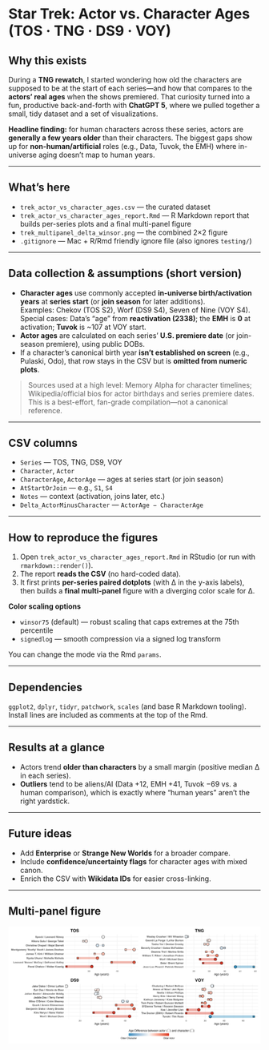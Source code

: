 # Star Trek: Actor vs. Character Ages (TOS · TNG · DS9 · VOY)

## Why this exists
During a **TNG rewatch**, I started wondering how old the characters are supposed to be at the start of each series—and how that compares to the **actors’ real ages** when the shows premiered. That curiosity turned into a fun, productive back-and-forth with **ChatGPT 5**, where we pulled together a small, tidy dataset and a set of visualizations.

**Headline finding:** for human characters across these series, actors are **generally a few years older** than their characters. The biggest gaps show up for **non-human/artificial** roles (e.g., Data, Tuvok, the EMH) where in-universe aging doesn’t map to human years.

---

## What’s here
- `trek_actor_vs_character_ages.csv` — the curated dataset  
- `trek_actor_vs_character_ages_report.Rmd` — R Markdown report that builds per-series plots and a final multi-panel figure  
- `trek_multipanel_delta_winsor.png` — the combined 2×2 figure  
- `.gitignore` — Mac + R/Rmd friendly ignore file (also ignores `testing/`)

---

## Data collection & assumptions (short version)
- **Character ages** use commonly accepted **in-universe birth/activation years** at **series start** (or **join season** for later additions).  
  Examples: Chekov (TOS S2), Worf (DS9 S4), Seven of Nine (VOY S4).  
  Special cases: Data’s “age” from **reactivation (2338)**; the **EMH** is **0** at activation; **Tuvok** is ~107 at VOY start.
- **Actor ages** are calculated on each series’ **U.S. premiere date** (or join-season premiere), using public DOBs.
- If a character’s canonical birth year **isn’t established on screen** (e.g., Pulaski, Odo), that row stays in the CSV but is **omitted from numeric plots**.

> Sources used at a high level: Memory Alpha for character timelines; Wikipedia/official bios for actor birthdays and series premiere dates. This is a best-effort, fan-grade compilation—not a canonical reference.

---

## CSV columns
- `Series` — TOS, TNG, DS9, VOY  
- `Character`, `Actor`  
- `CharacterAge`, `ActorAge` — ages at series start (or join season)  
- `AtStartOrJoin` — e.g., `S1`, `S4`  
- `Notes` — context (activation, joins later, etc.)  
- `Delta_ActorMinusCharacter` — `ActorAge − CharacterAge`

---

## How to reproduce the figures
1. Open `trek_actor_vs_character_ages_report.Rmd` in RStudio (or run with `rmarkdown::render()`).
2. The report **reads the CSV** (no hard-coded data).
3. It first prints **per-series paired dotplots** (with Δ in the y-axis labels), then builds a **final multi-panel** figure with a diverging color scale for Δ.

**Color scaling options**
- `winsor75` (default) — robust scaling that caps extremes at the 75th percentile  
- `signedlog` — smooth compression via a signed log transform

You can change the mode via the Rmd `params`.

---

## Dependencies
`ggplot2`, `dplyr`, `tidyr`, `patchwork`, `scales` (and base R Markdown tooling). Install lines are included as comments at the top of the Rmd.

---

## Results at a glance
- Actors trend **older than characters** by a small margin (positive median Δ in each series).  
- **Outliers** tend to be aliens/AI (Data +12, EMH +41, Tuvok −69 vs. a human comparison), which is exactly where “human years” aren’t the right yardstick.

---

## Future ideas
- Add **Enterprise** or **Strange New Worlds** for a broader compare.  
- Include **confidence/uncertainty flags** for character ages with mixed canon.  
- Enrich the CSV with **Wikidata IDs** for easier cross-linking.

---

## Multi-panel figure
![Final figure: Actor vs. Character Ages](trek_multipanel_delta_winsor.png)
